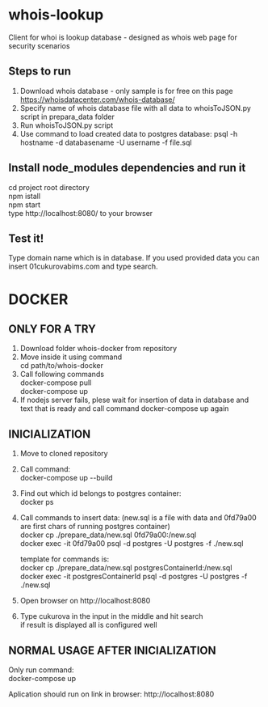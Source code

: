 # whois-lookup
Client for whoi is lookup database - designed as whois web page for security scenarios

## Steps to run
1. Download whois database - only sample is for free on this page https://whoisdatacenter.com/whois-database/
2. Specify name of whois database file with all data to whoisToJSON.py script in prepara_data folder 
3. Run whoisToJSON.py script
4. Use command to load created data to postgres database:
psql -h hostname -d databasename -U username -f file.sql

## Install node_modules dependencies and run it
cd project root directory  
npm istall  
npm start  
type http://localhost:8080/ to your browser  

## Test it!
Type domain name which is in database. If you used provided data you can insert 01cukurovabims.com and type search.



# DOCKER 

## ONLY FOR A TRY

1. Download folder whois-docker from repository    
2. Move inside it using command  
	cd path/to/whois-docker 
3. Call following commands  
	docker-compose pull  
	docker-compose up  
4. If nodejs server fails, plese wait for insertion of data in database and text that is ready and call command docker-compose up again  


## INICIALIZATION

1. Move to cloned repository
2. Call command:  
	docker-compose up --build  
3. Find out which id belongs to postgres container:  
	docker ps  
3. Call commands to insert data: (new.sql is a file with data and 0fd79a00 are first chars of running postgres container)  
	docker cp ./prepare_data/new.sql 0fd79a00:/new.sql  
	docker exec -it 0fd79a00 psql -d postgres -U postgres -f ./new.sql  

	template for commands is:  
		docker cp ./prepare_data/new.sql postgresContainerId:/new.sql  
		docker exec -it postgresContainerId psql -d postgres -U postgres -f ./new.sql  
4. Open browser on http://localhost:8080  
5. Type cukurova in the input in the middle and hit search  
	if result is displayed all is configured well  


## NORMAL USAGE AFTER INICIALIZATION
   Only run command:  
	docker-compose up  

   Aplication should run on link in browser: http://localhost:8080  
